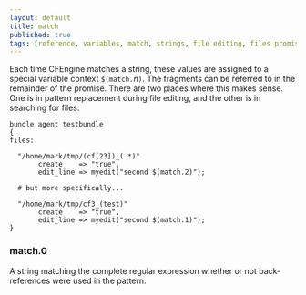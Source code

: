 ```yaml
---
layout: default
title: match
published: true
tags: [reference, variables, match, strings, file editing, files promises, edit_line]
---
```


Each time CFEngine matches a string, these values are assigned to a special
variable context `$(match.`*n*`)`. The fragments can be referred to in the
remainder of the promise. There are two places where this makes sense. One is
in pattern replacement during file editing, and the other is in searching for
files.

```cf3
bundle agent testbundle
{
files:

  "/home/mark/tmp/(cf[23])_(.*)"
       create    => "true",
       edit_line => myedit("second $(match.2)");

  # but more specifically...

  "/home/mark/tmp/cf3_(test)"
       create    => "true",
       edit_line => myedit("second $(match.1)");
}
```

### match.0

A string matching the complete regular expression whether or not
back-references were used in the pattern.

